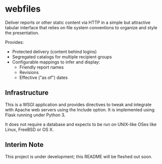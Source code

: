 # webfiles

Deliver reports or other static content via HTTP in a simple but
attractive tabular interface that relies on file system conventions to
organize and style the presentation.

Provides:
+ Protected delivery (content behind logins)
+ Segregated catalogs for multiple recipient groups
+ Configurable mappings to infer and display:
  - Friendly report names
  - Revisions
  - Effective ("as of") dates

## Infrastructure

This is a WSGI application and provides directives to tweak and integrate
with Apache web servers using the Include option.  It is implemented using
Flask running under Python 3.

It does not require a database and expects to be run on UNIX-like OSes like
Linux, FreeBSD or OS X.

## Interim Note

This project is under development; this README will be fleshed out soon.
